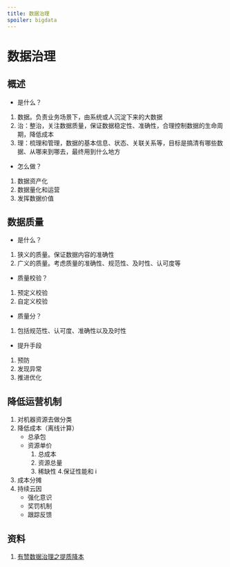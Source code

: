 ```yaml
---
title: 数据治理
spoiler: bigdata
---
```


# 数据治理

## 概述

- 是什么？

1. 数据。负责业务场景下，由系统或人沉淀下来的大数据
2. 治：整治，关注数据质量，保证数据稳定性、准确性，合理控制数据的生命周期，降低成本
3. 理：梳理和管理，数据的基本信息、状态、关联关系等，目标是搞清有哪些数据、从哪来到哪去，最终用到什么地方

- 怎么做？

1. 数据资产化
2. 数据量化和运营
3. 发挥数据价值

## 数据质量

- 是什么？

1. 狭义的质量。保证数据内容的准确性
2. 广义的质量。考虑质量的准确性、规范性、及时性、认可度等

- 质量校验？

1. 预定义校验
2. 自定义校验

- 质量分？

1. 包括规范性、认可度、准确性以及及时性

- 提升手段

1. 预防
2. 发现异常
3. 推进优化

## 降低运营机制

1. 对机器资源去做分类
2. 降低成本（离线计算）
   - 总承包
   - 资源单价
     1. 总成本
     2. 资源总量
     3. 稀缺性 4.保证性能和 i
3. 成本分摊
4. 持续云因
    - 强化意识
    - 奖罚机制
    - 跟踪反馈

## 资料

1. [有赞数据治理之提质降本](https://www.infoq.cn/article/kDf1gGSHvW6pODq37hNW)
